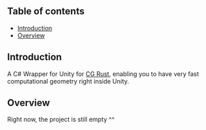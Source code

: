 
## Table of contents
- [Introduction](#introduction)
- [Overview](#overview)

## <a id="introduction"></a>Introduction

A C# Wrapper for Unity for [CG Rust](https://github.com/blenderfan/cg-rust), enabling you to have very fast computational geometry right inside
Unity.

## <a id="overview"></a>Overview

Right now, the project is still empty ^^
